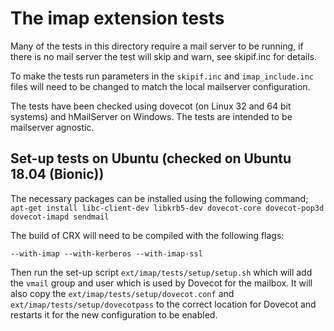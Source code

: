 # The imap extension tests

Many of the tests in this directory require a mail server to be running, if
there is no mail server the test will skip and warn, see skipif.inc for details.

To make the tests run parameters in the `skipif.inc` and `imap_include.inc`
files will need to be changed to match the local mailserver configuration.

The tests have been checked using dovecot (on Linux 32 and 64 bit systems) and
hMailServer on Windows. The tests are intended to be mailserver agnostic.

## Set-up tests on Ubuntu (checked on Ubuntu 18.04 (Bionic))
The necessary packages can be installed using the following command;
`apt-get install libc-client-dev libkrb5-dev dovecot-core dovecot-pop3d dovecot-imapd sendmail`

The build of CRX will need to be compiled with the following flags:
```
--with-imap --with-kerberos --with-imap-ssl
```

Then run the set-up script `ext/imap/tests/setup/setup.sh` which will add the `vmail`
group and user which is used by Dovecot for the mailbox. It will also copy the
`ext/imap/tests/setup/dovecot.conf` and `ext/imap/tests/setup/dovecotpass` to the correct
location for Dovecot and restarts it for the new configuration to be enabled.
